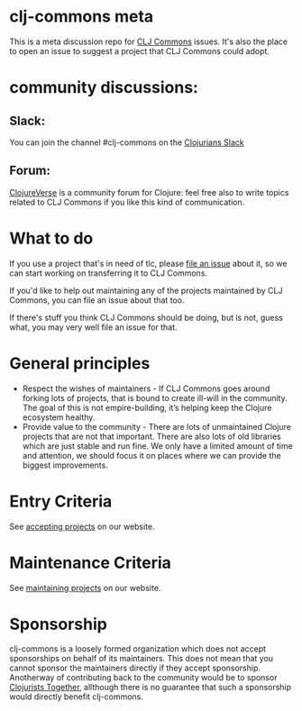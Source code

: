 # clj-commons meta

This is a meta discussion repo for [CLJ Commons](https://clj-commons.org) issues. It's also the place to open an issue to suggest a project that CLJ Commons could adopt.

# community discussions:

## Slack:

You can join the channel #clj-commons on the [Clojurians Slack](http://clojurians.net)

## Forum:

[ClojureVerse](https://clojureverse.org) is a community forum for Clojure: feel free also to write topics related to CLJ Commons if you like this kind of communication.


# What to do

If you use a project that's in need of tlc, please [file an issue](https://github.com/clj-commons/meta/issues) about it, so we can start working on transferring it to CLJ Commons.

If you'd like to help out maintaining any of the projects maintained by CLJ Commons, you can file an issue about that too.

If there's stuff you think CLJ Commons should be doing, but is not, guess what, you may very well file an issue for that.

# General principles

* Respect the wishes of maintainers - If CLJ Commons goes around forking lots of projects, that is bound to create ill-will in the community. The goal of this is not empire-building, it’s helping keep the Clojure ecosystem healthy.
* Provide value to the community - There are lots of unmaintained Clojure projects that are not that important. There are also lots of old libraries which are just stable and run fine. We only have a limited amount of time and attention, we should focus it on places where we can provide the biggest improvements.

# Entry Criteria

See [accepting projects](https://clj-commons.org/accepting-projects.html) on our website.

# Maintenance Criteria

See [maintaining projects](https://clj-commons.org/maintaining-projects.html) on our website.

# Sponsorship

clj-commons is a loosely formed organization which does not accept sponsorships on behalf of its maintainers. This does not mean that you cannot sponsor the maintainers directly if they accept sponsorship. Anotherway of contributing back to the community would be to sponsor [Clojurists Together](https://www.clojuriststogether.org), allthough there is no guarantee that such a sponsorship would directly benefit clj-commons.
